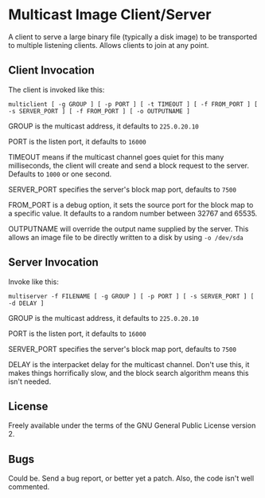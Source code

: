 
Multicast Image Client/Server
=============================

A client to serve a large binary file (typically a disk image) to be transported to multiple listening clients. Allows clients to join at any point.

Client Invocation
-----------------

The client is invoked like this:

	multiclient [ -g GROUP ] [ -p PORT ] [ -t TIMEOUT ] [ -f FROM_PORT ] [ -s SERVER_PORT ] [ -f FROM_PORT ] [ -o OUTPUTNAME ]

GROUP is the multicast address, it defaults to `225.0.20.10`

PORT is the listen port, it defaults to `16000`

TIMEOUT means if the multicast channel goes quiet for this many milliseconds, the client will create and send a block request to the server. Defaults to `1000` or one second.

SERVER_PORT specifies the server's block map port, defaults to `7500`

FROM_PORT is a debug option, it sets the source port for the block map to a specific value. It defaults to a random number between 32767 and 65535.

OUTPUTNAME will override the output name supplied by the server. This allows an image file to be directly written to a disk by using `-o /dev/sda`

Server Invocation
-----------------

Invoke like this:

	multiserver -f FILENAME [ -g GROUP ] [ -p PORT ] [ -s SERVER_PORT ] [ -d DELAY ]

GROUP is the multicast address, it defaults to `225.0.20.10`

PORT is the listen port, it defaults to `16000`

SERVER_PORT specifies the server's block map port, defaults to `7500`

DELAY is the interpacket delay for the multicast channel. Don't use this, it makes things horrifically slow, and the block search algorithm means this isn't needed.

License
-------

Freely available under the terms of the GNU General Public License version 2.

Bugs
----

Could be. Send a bug report, or better yet a patch. Also, the code isn't well commented.
